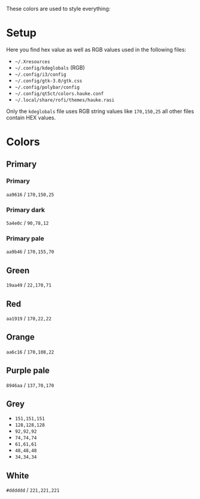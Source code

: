 These colors are used to style everything:

# Setup
Here you find hex value as well as RGB values used in the following files:

* `~/.Xresources`
* `~/.config/kdeglobals` (RGB)
* `~/.config/i3/config`
* `~/.config/gtk-3.0/gtk.css`
* `~/.config/polybar/config`
* `~/.config/qt5ct/colors.hauke.conf`
* `~/.local/share/rofi/themes/hauke.rasi`

Only the `kdeglobals` file uses RGB string values like `170,150,25` all other files contain HEX values.

# Colors
## Primary
### Primary
`aa9616` / `170,150,25`

### Primary dark
`5a4e0c` / `90,78,12`


### Primary pale
`aa9b46` / `170,155,70`

## Green
`19aa49` / `22,170,71`

## Red
`aa1919` / `170,22,22`

## Orange
`aa6c16` / `170,108,22`

## Purple pale
`8946aa` / `137,70,170`

## Grey
* `151,151,151`
* `128,128,128`
* `92,92,92`
* `74,74,74`
* `61,61,61`
* `48,48,48`
* `34,34,34`

## White
`#dddddd` / `221,221,221`
